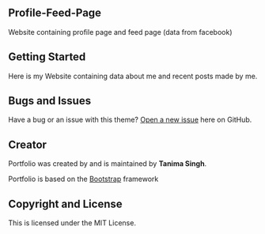 ## Profile-Feed-Page
Website containing profile page and feed page (data from facebook)

## Getting Started

Here is my Website containing data about me and recent posts made by me.

## Bugs and Issues

Have a bug or an issue with this theme? [Open a new issue](https://github.com/tanimasingh23/profile-feed-page/issues) here on GitHub.

## Creator

Portfolio was created by and is maintained by **Tanima Singh**.

Portfolio is based on the [Bootstrap](http://getbootstrap.com/) framework

## Copyright and License

This is licensed under the MIT License. 
